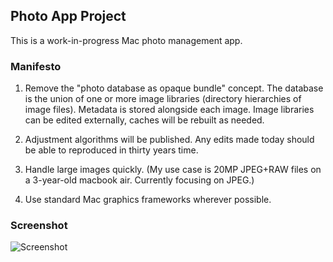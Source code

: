 
## Photo App Project

This is a work-in-progress Mac photo management app.

### Manifesto

1. Remove the "photo database as opaque bundle" concept. The database
is the union of one or more image libraries (directory hierarchies of
image files). Metadata is stored alongside each image. Image libraries
can be edited externally, caches will be rebuilt as needed.

2. Adjustment algorithms will be published. Any edits made today should
be able to reproduced in thirty years time.

3. Handle large images quickly. (My use case is 20MP JPEG+RAW files on
a 3-year-old macbook air. Currently focusing on JPEG.)

4. Use standard Mac graphics frameworks wherever possible.

### Screenshot

![Screenshot](http://unfactored.org/images/phod-screen-2013-12-17.png)
